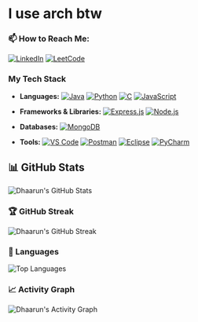 # I use arch btw

### 📫 **How to Reach Me:** 
  [![LinkedIn](https://img.shields.io/badge/LinkedIn-0077B5?style=for-the-badge&logo=linkedin&logoColor=white)](https://www.linkedin.com/in/dhaarun-abhimanyu/) [![LeetCode](https://img.shields.io/badge/LeetCode-FFA116?style=for-the-badge&logo=leetcode&logoColor=black)](https://leetcode.com/u/dabi_ryuk/)


### My Tech Stack

- **Languages:** 
   [![Java](https://img.shields.io/badge/Java-ED8B00?style=for-the-badge&logo=java&logoColor=white)](https://www.java.com) [![Python](https://img.shields.io/badge/Python-3776AB?style=for-the-badge&logo=python&logoColor=white)](https://www.python.org) [![C](https://img.shields.io/badge/C-00599C?style=for-the-badge&logo=c&logoColor=white)](https://en.wikipedia.org/wiki/C_(programming_language)) [![JavaScript](https://img.shields.io/badge/JavaScript-F7DF1E?style=for-the-badge&logo=javascript&logoColor=black)](https://www.javascript.com)

- **Frameworks & Libraries:** 
  [![Express.js](https://img.shields.io/badge/Express.js-404D59?style=for-the-badge)](https://expressjs.com) [![Node.js](https://img.shields.io/badge/Node.js-339933?style=for-the-badge&logo=nodedotjs&logoColor=white)](https://nodejs.org)

- **Databases:** 
  [![MongoDB](https://img.shields.io/badge/MongoDB-4EA94B?style=for-the-badge&logo=mongodb&logoColor=white)](https://www.mongodb.com)

- **Tools:** 
  [![VS Code](https://img.shields.io/badge/VS%20Code-0078d7?style=for-the-badge&logo=visual%20studio%20code&logoColor=white)](https://code.visualstudio.com) [![Postman](https://img.shields.io/badge/Postman-FF6C37?style=for-the-badge&logo=postman&logoColor=white)](https://www.postman.com) [![Eclipse](https://img.shields.io/badge/Eclipse-2C2255?style=for-the-badge&logo=eclipse&logoColor=white)](https://www.eclipse.org) [![PyCharm](https://img.shields.io/badge/PyCharm-000000?style=for-the-badge&logo=pycharm&logoColor=white)](https://www.jetbrains.com/pycharm)

## 📊 GitHub Stats

![Dhaarun's GitHub Stats](https://github-readme-stats.vercel.app/api?username=Dhaarun-Abhimanyu&show_icons=true&hide_title=true&hide=prs&count_private=true&include_all_commits=true&theme=radical)

### 🏆 GitHub Streak

![Dhaarun's GitHub Streak](https://github-readme-streak-stats.herokuapp.com/?user=Dhaarun-Abhimanyu&theme=radical)

### 🔧 Languages
![Top Languages](https://github-readme-stats.vercel.app/api/top-langs/?username=Dhaarun-Abhimanyu&layout=compact&theme=radical)

### 📈 Activity Graph

![Dhaarun's Activity Graph](https://github-readme-stats.vercel.app/api/growth?username=Dhaarun-Abhimanyu&color=brightgreen&title_color=ffffff&bg_color=0078d4&text_color=ffffff)
